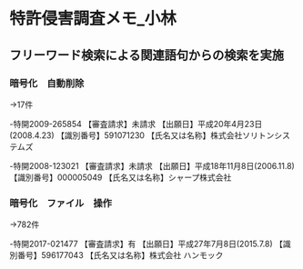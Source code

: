  # 特許侵害調査メモ_小林

## フリーワード検索による関連語句からの検索を実施

### 暗号化　自動削除
 →17件

-特開2009-265854
【審査請求】未請求
【出願日】平成20年4月23日(2008.4.23)
【識別番号】591071230
【氏名又は名称】株式会社ソリトンシステムズ


-特開2008-123021
【審査請求】未請求
【出願日】平成18年11月8日(2006.11.8)
【識別番号】000005049
【氏名又は名称】シャープ株式会社


### 暗号化　ファイル　操作
→782件


-特開2017-021477
【審査請求】有
【出願日】平成27年7月8日(2015.7.8)
【識別番号】596177043
【氏名又は名称】株式会社  ハンモック
